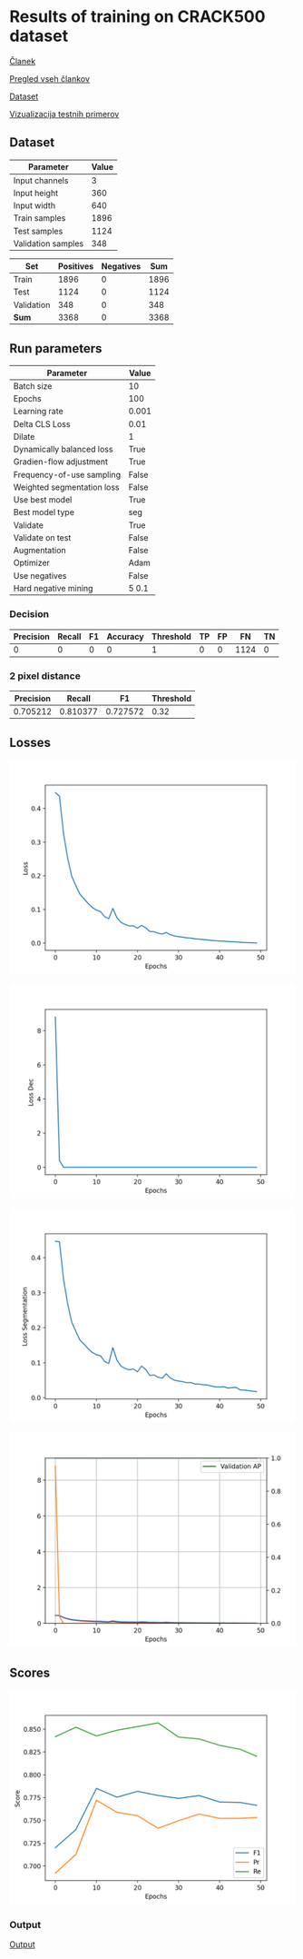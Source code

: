 # Results of training on CRACK500 dataset

[Članek](https://ieeexplore.ieee.org/stamp/stamp.jsp?tp=&arnumber=9680172)

[Pregled vseh člankov](https://docs.google.com/spreadsheets/d/1AUmJ-JQtpvQt3Rs0maRirAxbBW6zBOBaPq1kVDSdvK0/edit?usp=sharing)

[Dataset](https://github.com/fyangneil/pavement-crack-detection)

[Vizualizacija testnih primerov](https://drive.google.com/drive/folders/1_nYu9VVq1ZLRE0bri-uoqJRkDsua1VYZ?usp=sharing)

## Dataset

| Parameter         | Value       |
| -----------       | ----------- |
| Input channels    | 3           |
| Input height      | 360         |
| Input width       | 640         |
| Train samples     | 1896        |
| Test samples      | 1124        |
| Validation samples| 348         |

| Set         | Positives   | Negatives   |  Sum        |
| ----------- | ----------- | ----------- | ----------- |
| Train       | 1896        | 0           | 1896        |
| Test        | 1124        | 0           | 1124        |
| Validation  | 348         | 0           | 348         |
| **Sum**     | 3368        | 0           | 3368        |

## Run parameters

| Parameter                      | Value       |
| -----------                    | ----------- |
| Batch size                     | 10          |
| Epochs                         | 100         |
| Learning rate                  | 0.001       |
| Delta CLS Loss                 | 0.01        |
| Dilate                         | 1           |
| Dynamically balanced loss      | True        |
| Gradien-flow adjustment        | True        |
| Frequency-of-use sampling      | False       |
| Weighted segmentation loss     | False       |
| Use best model                 | True        |
| Best model type                | seg         |
| Validate                       | True        |
| Validate on test               | False       |
| Augmentation                   | False       |
| Optimizer                      | Adam        |
| Use negatives                  | False       |
| Hard negative mining           | 5 0.1       |

### Decision
| Precision | Recall   | F1       | Accuracy | Threshold | TP   | FP   | FN   | TN   |
| ----------| ---------| ---------|----------|-----------|------|------|------|------|
| 0         | 0        | 0        | 0        | 1         | 0    | 0    | 1124 | 0    |

### 2 pixel distance
| Precision     | Recall       | F1           | Threshold |
| --------------| -------------| -------------|-----------|
| 0.705212      | 0.810377     | 0.727572     | 0.32      |

## Losses

![Loss](./loss.png)

![Dec Loss](./loss_dec.png)

![Seg Loss](./loss_seg.png)

![Val Loss](./loss_val.png)

## Scores

![Scores](./scores.png)

### Output

[Output](./crack500_run6_9.out)